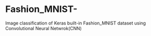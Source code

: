 # Fashion_MNIST-
Image classification of Keras built-in Fashion_MNIST dataset using Convolutional Neural Netwrok(CNN)
